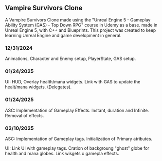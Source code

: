 ## Vampire Survivors Clone

A Vampire Survivors Clone made using the "Unreal Engine 5 - Gameplay Ability System (GAS) - Top Down RPG" course in Udemy as a base. made in Unreal Engine 5, with C++ and Blueprints. 
This project was created to keep learning Unreal Engine and game development in general. 

### 12/31/2024

  Animations, Character and Enemy setup, PlayerState, GAS setup.

### 01/24/2025

UI:
  HUD, Overlay health/mana widgets.
  Link with GAS to update the healt/mana widgets. (Delegates).

### 01/24/2025

ASC:
  Implementation of Gameplay Effects. Instant, duration and Infinite. Removal of effects.

### 02/10/2025

ASC:
  Implementation of Gameplay tags.
  Initialization of Primary atributes.

UI:
  Link UI with gameplay tags.
  Cration of backgroung "ghost" globe for health and mana globes.
  Link wisgets o gamepla effects.
  
